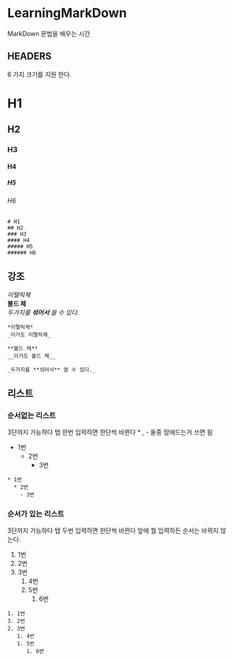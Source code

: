 # LearningMarkDown
MarkDown 문법을 배우는 시간

## HEADERS
6 가지 크기를 지원 한다.  
# H1
## H2
### H3
#### H4
##### H5
###### H6
```
# H1
## H2
### H3
#### H4
##### H5
###### H6
```
## 강조
*이탤릭체*  
**볼드 체**   
_두가지를 **섞어서** 쓸 수 있다._
```
*이탤릭체*   
_이거도 이탤릭체_

**볼드 체**
__이거도 볼드 체__

_두가지를 **섞어서** 쓸 수 있다._
```
## 리스트
### 순서없는 리스트
3단까지 가능하다 탭 한번 입력하면 한단씩 바뀐다 * , - 둘중 맘에드는거 쓰면 됨
* 1번
  * 2번  
    - 3번  
```
* 1번
  * 2번  
    - 3번  
```
### 순서가 있는 리스트
3단까지 가능하다 탭 두번 입력하면 한단씩 바뀐다 앞에 뭘 입력하든 순서는 바뀌지 않는다.
1. 1번  
3. 2번  
2. 3번  
   1. 4번  
   1. 5번  
      1. 6번  
```
1. 1번  
3. 2번  
2. 3번  
   1. 4번  
   1. 5번  
      1. 6번  
```
